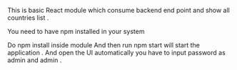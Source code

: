 This is basic React module which consume backend end point and show all countries list .

You need to have npm installed in your system 

Do npm install inside module
And then run npm start will start the application . And open the UI automatically you have to input password as admin and admin .

